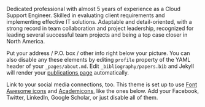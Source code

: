 Dedicated professional with almost 5 years of experience as a Cloud Support Engineer. Skilled in evaluating client requirements and implementing effective IT solutions. Adaptable and detail-oriented, with a strong record in team collaboration and project leadership, recognized for leading several successful team projects and being a top case closer in North America.

Put your address / P.O. box / other info right below your picture. You can also disable any these elements by editing `profile` property of the YAML header of your `_pages/about.md`. Edit `_bibliography/papers.bib` and Jekyll will render your [publications page](/al-folio/publications/) automatically.

Link to your social media connections, too. This theme is set up to use [Font Awesome icons](https://fontawesome.com/) and [Academicons](https://jpswalsh.github.io/academicons/), like the ones below. Add your Facebook, Twitter, LinkedIn, Google Scholar, or just disable all of them.
